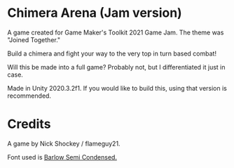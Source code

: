 # Chimera Arena (Jam version)
A game created for Game Maker's Toolkit 2021 Game Jam. The theme was "Joined Together." 

Build a chimera and fight your way to the very top in turn based combat!

Will this be made into a full game? Probably not, but I differentiated it just in case.

Made in Unity 2020.3.2f1. If you would like to build this, using that version is recommended.

# Credits
A game by Nick Shockey / flameguy21.

Font used is [Barlow Semi Condensed.](https://fonts.google.com/specimen/Barlow+Semi+Condensed)
